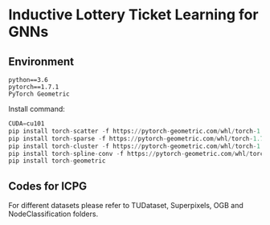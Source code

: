 # Inductive Lottery Ticket Learning for GNNs
## Environment
```shell
python==3.6
pytorch==1.7.1
PyTorch Geometric
```
Install command:
```python
CUDA=cu101
pip install torch-scatter -f https://pytorch-geometric.com/whl/torch-1.7.1+${CUDA}.html
pip install torch-sparse -f https://pytorch-geometric.com/whl/torch-1.7.1+${CUDA}.html
pip install torch-cluster -f https://pytorch-geometric.com/whl/torch-1.7.1+${CUDA}.html
pip install torch-spline-conv -f https://pytorch-geometric.com/whl/torch-1.7.1+${CUDA}.html
pip install torch-geometric
```

 
## Codes for ICPG
 For different datasets please refer to TUDataset, Superpixels, OGB and NodeClassification folders.
